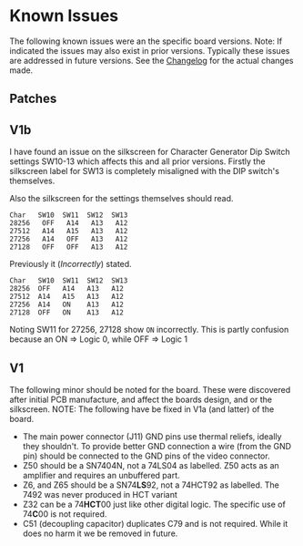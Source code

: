 # Known Issues

The following known issues were an the specific board versions. Note: If indicated the issues may also exist
in prior versions. Typically these issues are addressed in future versions. See the [Changelog](./CHANGELOG.md)
for the actual changes made.

## Patches

## V1b

I have found an issue on the silkscreen for Character Generator Dip Switch settings SW10-13 which affects
this and all prior versions. Firstly the silkscreen label for SW13 is completely misaligned with the 
DIP switch's themselves. 

Also the silkscreen for the settings themselves should read.

```
Char   SW10  SW11  SW12  SW13
28256   OFF   A14   A13   A12
27512   A14   A15   A13   A12
27256   A14   OFF   A13   A12
27128   OFF   OFF   A13   A12
```

Previously it (*Incorrectly*) stated.

```
Char   SW10  SW11  SW12  SW13
28256  OFF   A14   A13   A12
27512  A14   A15   A13   A12 
27256  A14   ON    A13   A12
27128  OFF   ON    A13   A12
```

Noting SW11 for 27256, 27128 show `ON` incorrectly. This is partly
confusion because an ON => Logic 0, while OFF => Logic 1

## V1

The following minor should be noted for the board. These were discovered after initial PCB manufacture, and affect
the boards design, and or the silkscreen. NOTE: The following have be fixed in V1a (and latter) of the board.

- The main power connector (J11) GND pins use thermal reliefs, ideally they shouldn't. To provide better 
  GND connection a wire (from the GND pin) should be connected to the GND pins of the video connector.
- Z50 should be a SN7404N, not a 74LS04 as labelled. Z50 acts as an amplifier and requires an unbuffered part.
- Z6, and Z65 should be a SN74**LS**92, not a 74HCT92 as labelled. The 7492 was never produced in HCT variant
- Z32 can be a 74**HCT**00 just like other digital logic. The specific use of 74**C**00 is not required.
- C51 (decoupling capacitor) duplicates C79 and is not required. While it does no harm it we be removed in future. 

